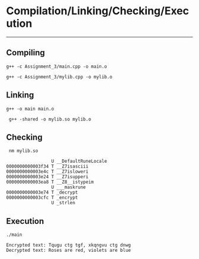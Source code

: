 # Compilation/Linking/Checking/Execution

---

## Compiling

```g++ -c Assignment_3/main.cpp -o main.o```

```g++ -c Assignment_3/mylib.cpp -o mylib.o ```

## Linking

```g++ -o main main.o```

``` g++ -shared -o mylib.so mylib.o```

## Checking

``` nm mylib.so```

```
                 U __DefaultRuneLocale
0000000000003f34 T __Z7isasciii
0000000000003e4c T __Z7isloweri
0000000000003e24 T __Z7isupperi
0000000000003ea8 T __Z8__istypeim
                 U ___maskrune
0000000000003e74 T _decrypt
0000000000003cfc T _encrypt
                 U _strlen
```

## Execution

```./main ```

```
Encrypted text: Tqugu ctg tgf, xkqngvu ctg dnwg
Decrypted text: Roses are red, violets are blue
```